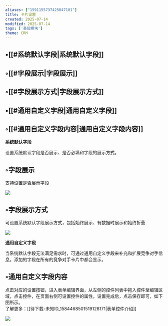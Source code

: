 ```yaml
---
aliases: ["1591155737425047101"]
title: 卡片设置
created: 2025-07-14
modified: 2025-07-14
tags: ['基础模块']
theme: CRM
---
```


## •[[#系统默认字段|系统默认字段]]

## ◦[[#字段展示|字段展示]]

## ◦[[#字段展示方式|字段展示方式]]

## •[[#通用自定义字段|通用自定义字段]]

## ◦[[#通用自定义字段内容|通用自定义字段内容]]

**系统默认字段**

设置系统默认字段是否展示、是否必填和字段的展示方式。

## ◦字段展示

支持设置是否展示字段

![](4646e4b3fbbd30a267155e28f2d1623f.jpg)

## ◦字段展示方式

可设置系统默认字段展示方式，包括始终展示、有数据时展示和始终折叠

![](c7b9e2306d961f972ddc3dfa93cfd2f2.jpg)

**通用自定义字段**

当系统默认字段无法满足需求时，可通过通用自定义字段来补充和扩展竞争对手信息。添加的字段在所有的竞争对手卡片中都会显示。

## ◦通用自定义字段内容

点击对应的设置按钮，进入表单编辑界面，从左侧的控件列表中拖入控件至编辑区域，点击控件，在页面右侧可设置控件的属性，设置完成后，点击保存即可，如下图所示。  
了解更多：[[待下载-未知ID_1584468501519128171|表单控件介绍]]

![](a43232d8348892f48c7e101afccc50ae.jpg)